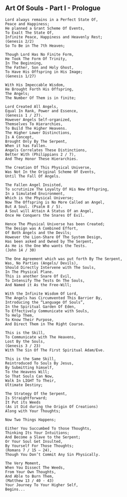 ## Art Of Souls - Part I - Prologue
    Lord always remains in a Perfect State Of,
    Peace and Happiness;
    He planned a Grant Scheme Of Events,
    To Exalt The State Of,
    Infinite Peace, Happiness and Heavenly Rest;
    (Genesis 2/2)
    So To Be in The 7th Heaven; 

    Though Lord Has No Finite Form,
    He Took The Form Of Trinity,
    In The Beginning,
    The Father, Son and Holy Ghost,
    To Have His Offspring in His Image;
    (Genesis 1/27)

    With His Impeccable Wisdom,
    He Brought Forth His Offspring,
    The Angels;
    The Number Of Them is in finite;
    
    Lord Created All Angels,
    Equal In Rank, Power and Essence,
    (Genesis 1 / 27).
    However Angels Self-organized,
    Themselves To Hierarchies,
    To Build The Higher Heavens.
    The Higher Lower Distinctions,
    Is A Concept,
    Brought Only By The Serpent,
    When it has Fallen.
    Angels Correlates These Distinctions,
    Better With (Philippians 2 / 7),
    And They Honor These Hierarchies.

    The Creation Of This Physical Universe,
    Was Not In the Original Scheme Of Events,
    Until The Fall Of Angels.

    The Fallen Angel Insisted,
    To scrutinize The Loyalty Of His New Offspring,
    In a Simulated Environment,
    Which is the Physical Universe;
    Now The Offspring is No More Called an Angel,
    But A Soul. (Psalm 8 / 5).
    A Soul will Attain A Status Of an Angel,
    Once He Conquers the Snares Of Evil.

    Hence The Physical Universe has been Created;
    The Design was A Combined Effort,
    Of Both Angels and the Devils;
    However the Lion-Share Of The System Design,
    Has been asked and Owned by The Serpent,
    As He is the One Who wants the Tests.
    (John 14 / 30)

    The One Agreement which was put forth By The Serpent,
    Was, No Parties (Angels/ Devils),
    Should Directly Intervene with The Souls,
    In The Physical Plane.
    This is another Snare Of Evil,
    To Intensify The Tests On The Souls,
    And Named it As the Free-Will;

    With the Infinite Wisdom Of Lord,
    The Angels has Circumvented This Barrier By,
    Introducing the “Language Of Souls”,
    In the Spiritual Garden Of Eden,
    To Effectively Communicate with Souls,
    To Help Them, 
    To Know Their Purpose,
    And Direct Them in The Right Course.

    This is the Skill,
    To Communicate with The Heavens,
    Lost By the Souls,
    (Genesis 3 / 23)
    With The Sin Of The First Spiritual Adam/Eve. 

    This is the Same Skill,
    Reintroduced To Souls By Jesus,
    By Submitting himself,
    To the Heavens Will;
    So That Souls Can Now,
    Walk In LIGHT To Their,
    Ultimate Destiny;

    The Strategy Of the Serpent,
    Is Straightforward;
    It Put its Weeds
    (As it Did during the Origin Of Creations)
    Along with Your Thoughts;

    Now Two Things Happens;

    Either You Succumbed To those Thoughts,
    Thinking Its Your Intuitions;
    And Become a Slave to the Serpent;
    Or Your Soul Get Insulted,
    By Yourself For Those Thoughts;
    (Romans 7 / 15 – 24),
    Though You Don’t Commit Any Sin Physically.

    The Very Moment,
    When You Dissect The Weeds,
    From Your Own Thoughts,
    And Able to Burn Them,
    (Matthew 13 / 40 - 43)
    Your Journey To Your Higher Self,
    Begins...
